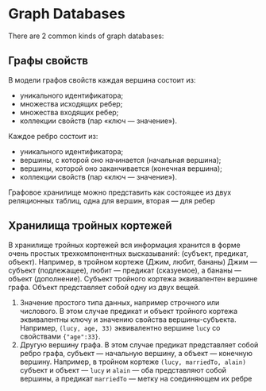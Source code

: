 # Graph Databases

There are 2 common kinds of graph databases:

## Графы свойств
В модели графов свойств каждая вершина состоит из:
+ уникального идентификатора;
+ множества исходящих ребер;
+ множества входящих ребер;
+ коллекции свойств (пар «ключ — значение»).


Каждое ребро состоит из:
+ уникального идентификатора;
+ вершины, с которой оно начинается (начальная вершина);
+ вершины, которой оно заканчивается (конечная вершина);
+ коллекции свойств (пар «ключ — значение»).

Графовое хранилище можно представить как состоящее из двух реляционных
таблиц, одна для вершин, вторая — для ребер

## Хранилища тройных кортежей

В хранилище тройных кортежей вся информация хранится в форме очень простых
трехкомпонентных высказываний: (субъект, предикат, объект). Например, в тройном кортеже (Джим, любит, бананы) Джим — субъект (подлежащее), любит — предикат (сказуемое), а бананы — объект (дополнение).
Субъект тройного кортежа эквивалентен вершине графа. Объект представляет
собой одну из двух вещей.
1. Значение простого типа данных, например строчного или числового. В этом
случае предикат и объект тройного кортежа эквивалентны ключу и значению
свойства вершины-субъекта. Например, `(lucy, age, 33)` эквивалентно вершине
`lucy` со свойствами `{"age":33}`.
2. Другую вершину графа. В этом случае предикат представляет собой ребро графа, субъект — начальную вершину, а объект — конечную вершину. Например,
в тройном кортеже `(lucy, marriedTo, alain)` субъект и объект — `lucy` и `alain` — оба
представляют собой вершины, а предикат `marriedTo` — метку на соединяющем
их ребре